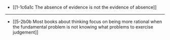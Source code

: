 - [[1-1c6a1c The absence of evidence is not the evidence of absence]]
---
- [[5-2b0b Most books about thinking focus on being more rational when the fundamental problem is not knowing what problems to exercise judgement]]
